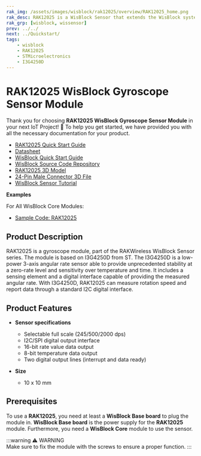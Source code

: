 ```yaml
---
rak_img: /assets/images/wisblock/rak12025/overview/RAK12025_home.png
rak_desc: RAK12025 is a WisBlock Sensor that extends the WisBlock system with an ST I3G4250D 3-axis gyroscope sensor. A ready-to-use SW library and tutorial make it easy to measure rotation speed and report data through a standard I2C digital interface.
rak_grp: [wisblock, wissensor]
prev: ../../
next: ../Quickstart/
tags:
    - wisblock
    - RAK12025
    - STMicroelectronics
    - I3G4250D
---
```


# RAK12025 WisBlock Gyroscope Sensor Module

Thank you for choosing **RAK12025 WisBlock Gyroscope Sensor Module** in your next IoT Project! 🎉 To help you get started, we have provided you with all the necessary documentation for your product.

* [RAK12025 Quick Start Guide](../Quickstart/)
* [Datasheet](../Datasheet/)
* <a href="../../Quickstart/" target="_blank">WisBlock Quick Start Guide</a>
* [WisBlock Source Code Repository](https://github.com/RAKWireless/WisBlock/)
* [RAK12025 3D Model](https://downloads.rakwireless.com/3D_File/WisBlock/3D_RAK12025.stp)
* [24-Pin Male Connector 3D File](https://downloads.rakwireless.com/3D_File/Accessory/WisConnector/M24S1003K6M.stp)
* [WisBlock Sensor Tutorial](/Knowledge-Hub/Learn/WisBlock-Sensor-Tutorial/)


**Examples**

For All WisBlock Core Modules:
* [Sample Code: RAK12025](https://github.com/RAKWireless/RAK12025-I3G4250D/tree/main/examples)

## Product Description

RAK12025 is a gyroscope module, part of the RAKWireless WisBlock Sensor series. The module is based on I3G4250D from ST. The I3G4250D is a low-power 3-axis angular rate sensor able to provide unprecedented stability at a zero-rate level and sensitivity over temperature and time. It includes a sensing element and a digital interface capable of providing the measured angular rate. With I3G4250D, RAK12025 can measure rotation speed and report data through a standard I2C digital interface. 

## Product Features

* **Sensor specifications**
    * Selectable full scale (245/500/2000&nbsp;dps)
    * I2C/SPI digital output interface     
    * 16-bit rate value data output
    * 8-bit temperature data output
    * Two digital output lines (interrupt and data ready)

* **Size**
    * 10 x 10&nbsp;mm

## Prerequisites

To use a **RAK12025**, you need at least a **WisBlock Base board** to plug the module in. **WisBlock Base board** is the power supply for the **RAK12025** module. Furthermore, you need a **WisBlock Core** module to use the sensor.

:::warning ⚠️ WARNING    
Make sure to fix the module with the screws to ensure a proper function.
:::